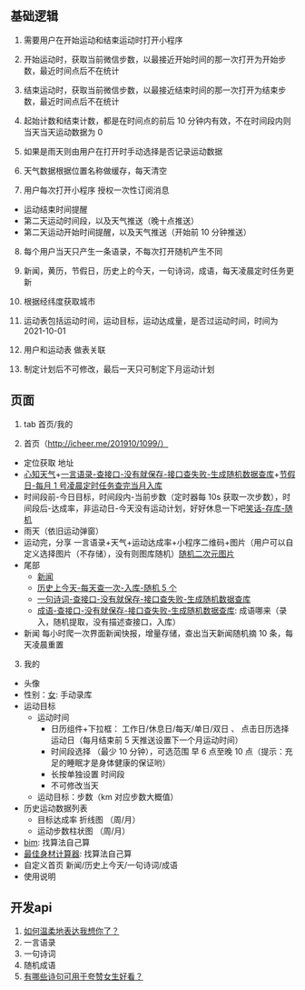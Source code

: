 ## 基础逻辑

1. 需要用户在开始运动和结束运动时打开小程序

2. 开始运动时，获取当前微信步数，以最接近开始时间的那一次打开为开始步数，最近时间点后不在统计

3. 结束运动时，获取当前微信步数，以最接近结束时间的那一次打开为结束步数，最近时间点后不在统计

4. 起始计数和结束计数，都是在时间点的前后 10 分钟内有效，不在时间段内则当天当天运动数据为 0

5. 如果是雨天则由用户在打开时手动选择是否记录运动数据

6. 天气数据根据位置名称做缓存，每天清空

7. 用户每次打开小程序 授权一次性订阅消息

- 运动结束时间提醒
- 第二天运动时间段，以及天气推送（晚十点推送）
- 第二天运动开始时间提醒，以及天气推送（开始前 10 分钟推送）

8. 每个用户当天只产生一条语录，不每次打开随机产生不同

9. 新闻，黄历，节假日，历史上的今天，一句诗词，成语，每天凌晨定时任务更新

10. 根据经纬度获取城市

11. 运动表包括运动时间，运动目标，运动达成量，是否过运动时间，时间为2021-10-01

12. 用户和运动表 做表关联

13. 制定计划后不可修改，最后一天只可制定下月运动计划

## 页面

1. tab 首页/我的

2. 首页（http://icheer.me/201910/1099/）

- 定位获取 地址
- [心知天气](https://www.seniverse.com/pricing)+[一言语录-查接口-没有就保存-接口查失败-生成随机数据查库](http://api.52hyjs.com/)+[节假日-每月 1 号凌晨定时任务查完当月入库](https://www.juhe.cn/docs/api/id/606)
- 时间段前-今日目标，时间段内-当前步数（定时器每 10s 获取一次步数），时间段后-达成率，非运动日-今天没有运动计划，好好休息一下吧[笑话-存库-随机](https://www.juhe.cn/docs/api/id/95)
- 雨天（依旧运动弹窗）
- 运动完，分享 一言语录+天气+运动达成率+小程序二维码+图片（用户可以自定义选择图片（不存储），没有则图库随机）[随机二次元图片](https://acg.yanwz.cn/api.php)
- 尾部
  - [新闻](https://www.juhe.cn/docs/api/id/235)
  - [历史上今天-每天查一次-入库-随机 5 个](https://www.juhe.cn/docs/api/id/63)
  - [一句诗词-查接口-没有就保存-接口查失败-生成随机数据查库](https://gushi.ci/)
  - [成语-查接口-没有就保存-接口查失败-生成随机数据查库](https://www.juhe.cn/docs/api/id/157): 成语哪来（录入，随机提取，没有描述查接口，入库）
- 新闻 每小时爬一次界面新闻快报，增量存储，查出当天新闻随机摘 10 条，每天凌晨重置

3. 我的

- 头像
- 性别：[女](https://www.zhihu.com/question/432063155): 手动录库
- 运动目标
  - 运动时间
    - 日历组件+下拉框： 工作日/休息日/每天/单日/双日 、 点击日历选择运动日（每月结束前 5 天推送设置下一个月运动时间）
    - 时间段选择 （最少 10 分钟），可选范围 早 6 点至晚 10 点（提示：充足的睡眠才是身体健康的保证哟）
    - 长按单独设置 时间段
    - 不可修改当天
  - 运动目标：步数（km 对应步数大概值）
- 历史运动数据列表
  - 目标达成率 折线图 （周/月）
  - 运动步数柱状图 （周/月）
- [bim](https://www.juhe.cn/docs/api/id/571): 找算法自己算
- [最佳身材计算器](https://www.juhe.cn/docs/api/id/607): 找算法自己算
- 自定义首页 新闻/历史上今天/一句诗词/成语
- 使用说明

## 开发api

1. [如何温柔地表达我想你了？](https://www.zhihu.com/question/357640100)
2. 一言语录
3. 一句诗词
4. 随机成语
5. [有哪些诗句可用于夸赞女生好看？](https://www.zhihu.com/question/432063155 )
